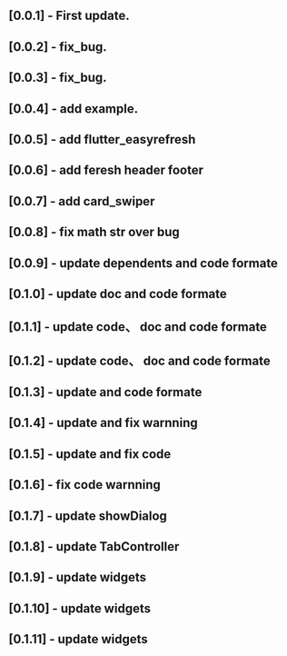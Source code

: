 ## [0.0.1] - First update.
## [0.0.2] - fix_bug.
## [0.0.3] - fix_bug.
## [0.0.4] - add example.
## [0.0.5] - add flutter_easyrefresh
## [0.0.6] - add feresh header footer
## [0.0.7] - add card_swiper
## [0.0.8] - fix math str over bug
## [0.0.9] - update dependents and code formate
## [0.1.0] - update doc and code formate
## [0.1.1] - update code、 doc and code formate
## [0.1.2] - update code、 doc and code formate
## [0.1.3] - update and code formate
## [0.1.4] - update and fix warnning
## [0.1.5] - update and fix code
## [0.1.6] - fix code warnning
## [0.1.7] - update showDialog
## [0.1.8] - update TabController
## [0.1.9] - update widgets
## [0.1.10] - update widgets
## [0.1.11] - update widgets

